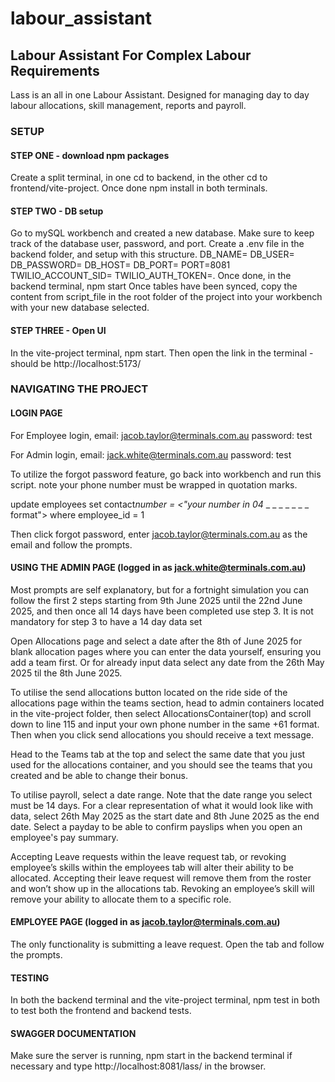 # labour_assistant

## Labour Assistant For Complex Labour Requirements

Lass is an all in one Labour Assistant.
Designed for managing day to day labour allocations, skill management, reports and payroll.

### SETUP

#### STEP ONE - download npm packages

Create a split terminal, in one cd to backend, in the other cd to frontend/vite-project. Once done npm install in both terminals.

#### STEP TWO - DB setup

Go to mySQL workbench and created a new database. Make sure to keep track of the database user, password, and port.
Create a .env file in the backend folder, and setup with this structure.
DB_NAME=<your database name>
DB_USER=<your database user>
DB_PASSWORD=<your database password>
DB_HOST=<your database host>
DB_PORT=<your database port>
PORT=8081
TWILIO_ACCOUNT_SID=<twilio account sid>
TWILIO_AUTH_TOKEN=<twilio auth token>.
Once done, in the backend terminal, npm start
Once tables have been synced, copy the content from script_file in the root folder of the project into your workbench with your new database selected.

#### STEP THREE - Open UI

In the vite-project terminal, npm start. Then open the link in the terminal - should be http://localhost:5173/

### NAVIGATING THE PROJECT

#### LOGIN PAGE

For Employee login,
email: jacob.taylor@terminals.com.au
password: test

For Admin login,
email: jack.white@terminals.com.au
password: test

To utilize the forgot password feature, go back into workbench and run this script. note your phone number must be wrapped in quotation marks.

update employees
set contact*number = <"your number in 04* \_ \_ \_ \_ \_ \_ \_ format">
where employee_id = 1

Then click forgot password, enter jacob.taylor@terminals.com.au as the email and follow the prompts.

#### USING THE ADMIN PAGE (logged in as jack.white@terminals.com.au)

Most prompts are self explanatory, but for a fortnight simulation you can follow the first 2 steps starting from 9th June 2025 until the 22nd June 2025, and then once all 14 days have been completed use step 3. It is not mandatory for step 3 to have a 14 day data set

Open Allocations page and select a date after the 8th of June 2025 for blank allocation pages where you can enter the data yourself, ensuring you add a team first. Or for already input data select any date from the 26th May 2025 til the 8th June 2025.

To utilise the send allocations button located on the ride side of the allocations page within the teams section, head to admin containers located in the vite-project folder, then select AllocationsContainer(top) and scroll down to line 115 and input your own phone number in the same +61 format. Then when you click send allocations you should receive a text message.

Head to the Teams tab at the top and select the same date that you just used for the allocations container, and you should see the teams that you created and be able to change their bonus.

To utilise payroll, select a date range. Note that the date range you select must be 14 days. For a clear representation of what it would look like with data, select 26th May 2025 as the start date and 8th June 2025 as the end date. Select a payday to be able to confirm payslips when you open an employee's pay summary.

Accepting Leave requests within the leave request tab, or revoking employee’s skills within the employees tab will alter their ability to be allocated. Accepting their leave request will remove them from the roster and won’t show up in the allocations tab. Revoking an employee’s skill will remove your ability to allocate them to a specific role.

#### EMPLOYEE PAGE (logged in as jacob.taylor@terminals.com.au)

The only functionality is submitting a leave request. Open the tab and follow the prompts.

#### TESTING

In both the backend terminal and the vite-project terminal, npm test in both to test both the frontend and backend tests.

#### SWAGGER DOCUMENTATION

Make sure the server is running, npm start in the backend terminal if necessary and type http://localhost:8081/lass/ in the browser.
